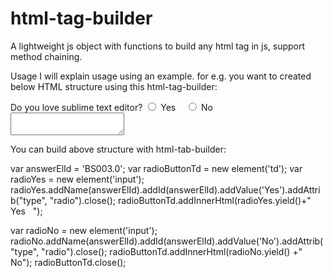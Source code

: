 html-tag-builder
================

A lightweight js object with functions to build any html tag in js, support method chaining.

Usage
I will explain usage using an example.
for e.g. you want to created below HTML structure using this html-tag-builder:

<tr>
  <td class="question">Do you love sublime text editor?</td>
  <td>
    <input type="radio" value="Yes" id="BS003.0" name="BS003.0"> Yes &nbsp;&nbsp;
    <input type="radio" value="No" id="BS003.0" name="BS003.0"> No
  </td>
  <td class="description">
    <textarea maxlength="20" class=""></textarea>
  </td>
</tr>

You can build above structure with html-tab-builder:

var answerElId = 'BS003.0';
var radioButtonTd = new element('td');
var radioYes = new element('input');
radioYes.addName(answerElId).addId(answerElId).addValue('Yes').addAttrib("type", "radio").close();
radioButtonTd.addInnerHtml(radioYes.yield()+" Yes &nbsp;&nbsp;");

var radioNo = new element('input');
radioNo.addName(answerElId).addId(answerElId).addValue('No').addAttrib("type", "radio").close();
radioButtonTd.addInnerHtml(radioNo.yield() +" No");
radioButtonTd.close();
